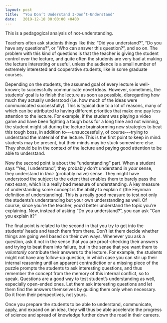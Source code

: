```yaml
---
layout: post
title:  "You Don’t Understand I-Don’t-Understand"
date:   2019-12-18 00:00:00 +0400
---
```


This is a pedagogical analysis of not-understanding.

Teachers often ask students things like this: “Did you understand?”, “Do you have any questions?”, or “Who can answer this question?”, and so on. The problem with this kind of questions is that the teacher is giving the student control over the lecture, and quite often the students are very bad at making the lecture interesting or useful, unless the audience is a small number of extremely interested and cooperative students, like in some graduate courses.

Depending on the students, the assumed goal of every lecture is well-known; to successfully communicate novel ideas. However, sometimes, the students’ goal is to finish the lecture as soon as possible, disregarding how much they actually understood (i.e. how much of the ideas were communicated successfully). This is typical due to a lot of reasons, many of which can be attributed to having different priorities that make one pay less attention to the lecture. For example, if the student was playing a video game and have been fighting a tough boss for a long time and not winning, the student might sit during the lecture brainstorming new strategies to beat this tough boss, in addition to---unsuccessfully, of course---trying to understand the material of the lecture. This is the first point to keep in mind: students may be present, but their minds may be stuck somewhere else. They should be in the context of the lecture and paying good attention to be able to understand.

Now the second point is about the “understanding” part. When a student says “Yes, I understand”, they probably don’t understand in *your* sense, they understand in *their* (probably naive) sense. They might have understood the subject to the extent that enables them to barely pass the next exam, which is a really bad measure of understanding. A key measure of understanding some concept is the ability to explain it (the Feynman definition of understanding). This is a really good measure to test not only the students’s understanding but your own understanding as well. Of course, since you’re the teacher, you‘d better understand the topic you’re explaining. Now, instead of asking “Do you understand?”, you can ask “Can you explain it?”

The final point is related to the second in that you try to get into the students’ heads and teach them from there. Don’t let them decide whether things are going well based on their own ways. Whenever you ask a question, ask it not in the sense that you are proof-checking their answers and trying to beat them into failure, but in the sense that you want them to *voluntarily* contribute their answers to the lecture. For example, the students might not have any follow-up question, in which case you can stir up their internal reasoning until an apparent contradiction or a missing piece of the puzzle prompts the students to ask interesting questions, and thus remember the concept from the memory of this internal conflict, so to speak. Questions are a good way to test student’s understanding as well, especially open-ended ones. Let them ask interesting questions and let them find the answers themselves by guiding them only when necessary. Do it from their perspectives, not yours.

Once you prepare the students to be able to understand, communicate, apply, and expand on an idea, they will thus be able accelerate the progress of science and spread of knowledge further down the road in their careers.
